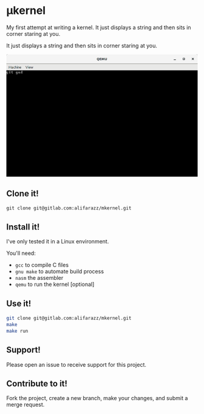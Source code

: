# µkernel

My first attempt at writing a kernel.
It just displays a string and then sits in corner staring at you.

It just displays a string and then sits in corner staring at you.

![alt text](screenshots/1.png)

## Clone it!

```
git clone git@gitlab.com:alifarazz/mkernel.git
```

## Install it!

I've only tested it in a Linux environment.

You'll need: 
* `gcc` to compile C files
* `gnu make` to automate build process
* `nasm` the assembler
* `qemu` to run the kernel [optional]

## Use it!

```sh
git clone git@gitlab.com:alifarazz/mkernel.git
make
make run
```

## Support!

Please open an issue to receive support for this project.

## Contribute to it!

Fork the project, create a new branch, make your changes, and submit a merge request.
